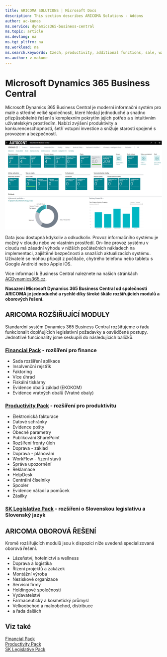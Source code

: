 ```yaml
---
title: ARICOMA SOLUTIONS | Microsoft Docs
description: This section describes ARICOMA Solutions - Addons
author: ac-kunes
ms.service: dynamics365-business-central
ms.topic: article
ms.devlang: na
ms.tgt_pltfrm: na
ms.workload: na
ms.search.keywords: Czech, productivity, additional functions, sale, warehouse, invoicing, barcode, claims, transportation, workflow
ms.author: v-makune
---
```


# Microsoft Dynamics 365 Business Central

Microsoft Dynamics 365 Business Central je moderní informační systém pro malé a středně velké společnosti, které hledají jednoduché a snadno přizpůsobitelné řešení s komplexním pokrytím jejich potřeb a s intuitivním uživatelským prostředím. Nabízí zvýšení produktivity a konkurenceschopnosti, šetří vstupní investice a snižuje starosti spojené s provozem a bezpečností.

![Microsoft Dynamics 365 Business Central](media/ACD365BC_SaaS_1280x720.png "Microsoft Dynamics 365 Business Central")

Data jsou dostupná kdykoliv a odkudkoliv. Provoz informačního systému je možný v cloudu nebo ve vlastním prostředí. On-line provoz systému v cloudu má zásadní výhodu v nižších počátečních nákladech na implementaci, zajištěné bezpečnosti a snazších aktualizacích systému. Uživatelé se mohou připojit z počítače, chytrého telefonu nebo tabletu s Google Android nebo Apple iOS.

Více informací k Business Central naleznete na našich stránkách [ACDynamics365.cz](https://www.acdynamics365.cz/aplikace/provoz-mensi-firmy).

**Nasazení Microsoft Dynamics 365 Business Central od společnosti ARICOMA je jednoduché a rychlé díky široké škále rozšiřujících modulů a oborových řešení.**

## ARICOMA ROZŠIŘUJÍCÍ MODULY

Standardní systém Dynamics 365 Business Central rozšiřujeme o řadu funkcionalit doplňujících legislativní požadavky a osvědčené postupy.
Jednotlivé funcionality jsme seskupili do následujících balíčků.

### [Financial Pack](../AC-FinancialPack/ac-finance-pack.md) - rozšíření pro finance
  - Sada rozšíření aplikace
  - Insolvenční rejstřík
  - Faktoring
  - Více úhrad
  - Fiskální tiskárny
  - Evidence obalů základ (EKOKOM)
  - Evidence vratných obalů (Vratné obaly)

### [Productivity Pack](../AC-ProductivityPack/ac-productivity-pack.md) - rozšíření pro produktivitu
  - Elektronická fakturace
  - Datové schránky
  - Evidence pošty
  - Obecné parametry
  - Publikování SharePoint
  - Rozšíření fronty  úloh
  - Doprava - základ
  - Doprava - plánování
  - WorkFlow - řízení stavů
  - Správa upozornění
  - Reklamace
  - HelpDesk
  - Centrální číselníky
  - Spooler
  - Evidence nářadí a pomůcek
  - Zásilky
### [SK Legislative Pack](../AC-SK/ac-sk-legislative-pack.md) - rozšíření o Slovenskou legislativu a Slovenský jazyk

## ARICOMA OBOROVÁ ŘEŠENÍ
Kromě rozšiřujících modulů jsou k dispozici níže uvedená specializovaná oborová řešení.

- Lázeňství, hotelnictví a wellness
- Doprava a logistika
- Řízení projektů a zakázek
- Montážní výroba
- Neziskové organizace
- Servisní firmy
- Holdingové společnosti
- Vydavatelství
- Farmaceutický a kosmetický průmysl
- Velkoobchod a maloobchod, distribuce
- a řada dalších




## Viz také
[Financial Pack](../AC-FinancialPack/ac-finance-pack.md)  
[Productivity Pack](../AC-ProductivityPack/ac-productivity-pack.md)  
[SK Legislative Pack](../AC-SK/ac-sk-legislative-pack.md)